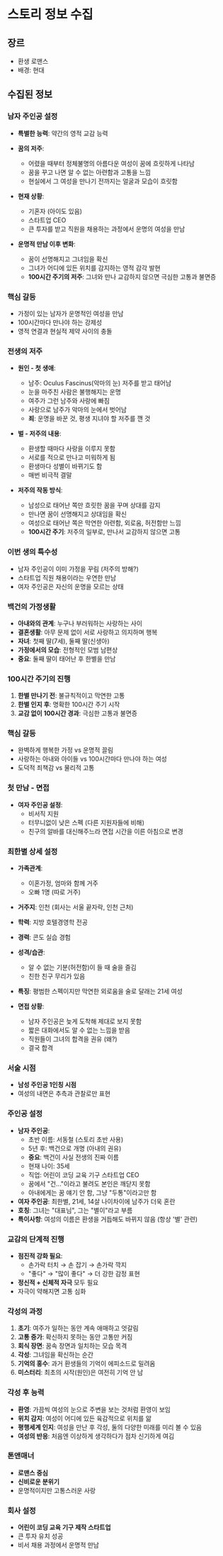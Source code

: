 # 스토리 정보 수집

## 장르
- 환생 로맨스
- 배경: 현대

## 수집된 정보

### 남자 주인공 설정
- **특별한 능력**: 약간의 영적 교감 능력
- **꿈의 저주**:
  - 어렸을 때부터 정체불명의 아름다운 여성이 꿈에 흐릿하게 나타남
  - 꿈을 꾸고 나면 알 수 없는 아련함과 고통을 느낌
  - 현실에서 그 여성을 만나기 전까지는 얼굴과 모습이 흐릿함

- **현재 상황**:
  - 기혼자 (아이도 있음)
  - 스타트업 CEO
  - 큰 투자를 받고 직원을 채용하는 과정에서 운명의 여성을 만남

- **운명적 만남 이후 변화**:
  - 꿈이 선명해지고 그녀임을 확신
  - 그녀가 어디에 있든 위치를 감지하는 영적 감각 발현
  - **100시간 주기의 저주**: 그녀와 만나 교감하지 않으면 극심한 고통과 불면증

### 핵심 갈등
- 가정이 있는 남자가 운명적인 여성을 만남
- 100시간마다 만나야 하는 강제성
- 영적 연결과 현실적 제약 사이의 충돌

### 전생의 저주
- **원인 - 첫 생애**:
  - 남주: Oculus Fascinus(악마의 눈) 저주를 받고 태어남
  - 눈을 마주친 사람은 불행해지는 운명
  - 여주가 그런 남주와 사랑에 빠짐
  - 사랑으로 남주가 악마의 눈에서 벗어남
  - **죄**: 운명을 바꾼 것, 평생 지녀야 할 저주를 깬 것

- **벌 - 저주의 내용**:
  - 환생할 때마다 사랑을 이루지 못함
  - 서로를 적으로 만나고 미워하게 됨
  - 환생마다 성별이 바뀌기도 함
  - 매번 비극적 결말

- **저주의 작동 방식**:
  - 남성으로 태어난 쪽만 흐릿한 꿈을 꾸며 상대를 감지
  - 만나면 꿈이 선명해지고 상대임을 확신
  - 여성으로 태어난 쪽은 막연한 아련함, 외로움, 허전함만 느낌
  - **100시간 주기**: 저주의 일부로, 만나서 교감하지 않으면 고통

### 이번 생의 특수성
- 남자 주인공이 이미 가정을 꾸림 (저주의 방해?)
- 스타트업 직원 채용이라는 우연한 만남
- 여자 주인공은 자신의 운명을 모르는 상태

### 백건의 가정생활
- **아내와의 관계**: 누구나 부러워하는 사랑하는 사이
- **결혼생활**: 아무 문제 없이 서로 사랑하고 의지하며 행복
- **자녀**: 첫째 딸(7세), 둘째 딸(신생아)
- **가정에서의 모습**: 전형적인 모범 남편상
- **중요**: 둘째 딸이 태어난 후 한별을 만남

### 100시간 주기의 진행
1. **한별 만나기 전**: 불규칙적이고 막연한 고통
2. **한별 인지 후**: 명확한 100시간 주기 시작
3. **교감 없이 100시간 경과**: 극심한 고통과 불면증

### 핵심 갈등
- 완벽하게 행복한 가정 vs 운명적 끌림
- 사랑하는 아내와 아이들 vs 100시간마다 만나야 하는 여성
- 도덕적 죄책감 vs 물리적 고통

### 첫 만남 - 면접
- **여자 주인공 설정**:
  - 비서직 지원
  - 터무니없이 낮은 스펙 (다른 지원자들에 비해)
  - 친구의 알바를 대신해주느라 면접 시간을 이른 아침으로 변경

### 최한별 상세 설정
- **가족관계**:
  - 이혼가정, 엄마와 함께 거주
  - 오빠 1명 (따로 거주)
- **거주지**: 인천 (회사는 서울 끝자락, 인천 근처)
- **학력**: 지방 호텔경영학 전공
- **경력**: 콘도 실습 경험
- **성격/습관**:
  - 알 수 없는 기분(허전함)이 들 때 술을 즐김
  - 친한 친구 무리가 있음
- **특징**: 평범한 스펙이지만 막연한 외로움을 술로 달래는 21세 여성

- **면접 상황**:
  - 남자 주인공은 늦게 도착해 제대로 보지 못함
  - 짧은 대화에서도 알 수 없는 느낌을 받음
  - 직원들이 그녀의 합격을 권유 (왜?)
  - 결국 합격

### 서술 시점
- **남성 주인공 1인칭 시점**
- 여성의 내면은 추측과 관찰로만 표현

### 주인공 설정
- **남자 주인공**:
  - 초반 이름: 서동철 (스토리 초반 사용)
  - 5년 후: 백건으로 개명 (아내의 권유)
  - **중요**: 백건이 사실 전생의 진짜 이름
  - 현재 나이: 35세
  - 직업: 어린이 코딩 교육 기구 스타트업 CEO
  - 꿈에서 "건..."이라고 불려도 본인은 깨닫지 못함
  - 아내에게는 꿈 얘기 안 함, 그냥 "두통"이라고만 함
- **여자 주인공**: 최한별, 21세, 14살 나이차이에 남주가 더욱 혼란
- **호칭**: 그녀는 "대표님", 그는 "별이"라고 부름
- **특이사항**: 여성의 이름은 환생을 거듭해도 바뀌지 않음 (항상 '별' 관련)

### 교감의 단계적 진행
- **점진적 강화 필요**:
  - 손가락 터치 → 손 잡기 → 손가락 깍지
  - "좋다" → "많이 좋다" → 더 강한 감정 표현
- **정신적 + 신체적 자극** 모두 필요
- 자극이 약해지면 고통 심화

### 각성의 과정
1. **초기**: 여주가 일하는 동안 계속 애매하고 엇갈림
2. **고통 증가**: 확신하지 못하는 동안 고통만 커짐
3. **회식 장면**: 꿈속 장면과 일치하는 모습 목격
4. **각성**: 그녀임을 확신하는 순간
5. **기억의 홍수**: 과거 환생들의 기억이 에피소드로 밀려옴
6. **미스터리**: 최초의 시작(원인)은 여전히 기억 안 남

### 각성 후 능력
- **환영**: 가끔씩 여성의 눈으로 주변을 보는 것처럼 환영이 보임
- **위치 감지**: 여성이 어디에 있든 육감적으로 위치를 앎
- **평행세계 인지**: 여성을 만난 후 각성, 둘의 다양한 미래를 미리 볼 수 있음
- **여성의 반응**: 처음엔 이상하게 생각하다가 점차 신기하게 여김

### 톤앤매너
- **로맨스 중심**
- **신비로운 분위기**
- 운명적이지만 고통스러운 사랑

### 회사 설정
- **어린이 코딩 교육 기구 제작 스타트업**
- 큰 투자 유치 성공
- 비서 채용 과정에서 운명적 만남